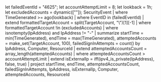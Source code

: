 let failedEventId = "4625";
let accountAttemptLimit = 8;
let lookback = 1h;
let excludedAccounts = dynamic([""]);
SecurityEvent
| where TimeGenerated >= ago(lookback)
| where EventID in (failedEventId)
| extend formattedTargetAccount = split(TargetAccount, "\\")[1][-1]
| where formattedTargetAccount !in (excludedAccounts)
| where isnotempty(IpAddress) and IpAddress != "-"
| summarize
    startTime = min(TimeGenerated),
    endTime = max(TimeGenerated),
    attemptedAccounts = make_set(TargetAccount, 100),
    failedSignInAttempts = count()
    by
    IpAddress,
    Computer,
    ResourceId
| extend attemptedAccountsCount = array_length(attemptedAccounts)
| where attemptedAccountsCount > accountAttemptLimit
| extend isExternalIp = iff(ipv4_is_private(IpAddress), false, true)
| project
    startTime,
    endTime,
    attemptedAccountsCount,
    failedSignInAttempts,
    IpAddress,
    isExternalIp,
    Computer,
    attemptedAccounts,
    ResourceId
